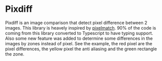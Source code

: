 # Pixdiff

Pixdiff is an image comparison that detect pixel difference between 2 images. This library is heavely inspired by [pixelmatch](https://github.com/mapbox/pixelmatch). 90% of the code is coming from this library converted to Typescript to have typing support. Also some new feature was added to determine some differences in the images by zones instead of pixel. See the example, the red pixel are the pixel differences, the yellow pixel the anti aliasing and the green rectangle the zone.
